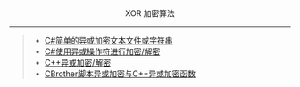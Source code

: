 <div align='center'>XOR 加密算法</div>

---
>- [C#简单的异或加密文本文件或字符串](https://www.cnblogs.com/guogangsun/p/10046924.html)
>- [C#使用异或操作符进行加密/解密](https://blog.csdn.net/xc917563264/article/details/109327076)
>- [C++异或加密/解密](https://blog.csdn.net/u012156872/article/details/107052557/)
>- [CBrother脚本异或加密与C++异或加密函数](https://www.cnblogs.com/aibiancheng123/p/10270549.html)